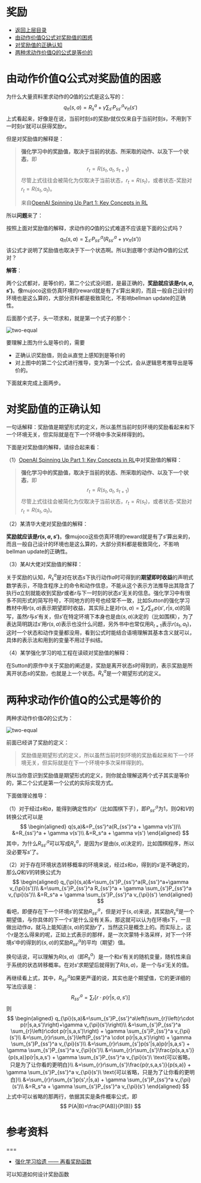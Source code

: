 # 奖励

- [返回上层目录](../state-reward-action.md)
- [由动作价值Q公式对奖励值的困惑](#由动作价值Q公式对奖励值的困惑)
- [对奖励值的正确认知](#对奖励值的正确认知)
- [两种求动作价值Q的公式是等价的](#两种求动作价值Q的公式是等价的)



# 由动作价值Q公式对奖励值的困惑

为什么大量资料里求动作的$Q$值的公式是这么写的：
$$
q_{\pi}(s,a)=R_s^a + \gamma \sum_{s'}P_{ss'}^a v_{\pi}(s')
$$
上式看起来，好像是在说，当前时刻$s$的奖励$r$就仅仅来自于当前时刻$s$，不用到下一时刻$s'$就可以获得奖励$r$。

但是对奖励值的解释是：

> **强化学习中的奖励值，取决于当前的状态、所采取的动作、以及下一个状态**，即
> $$
> r_t=R(s_t, a_t, s_{t+1})
> $$
> 尽管上式往往会被简化为仅取决于当前状态，$r_t=R(s_t)$，或者状态-奖励对$r_t=R(s_t,a_t)$。
>
> 来自[OpenAI Spinning Up Part 1: Key Concepts in RL](https://spinningup.openai.com/en/latest/spinningup/rl_intro.html#id2)

所以**问题**来了：

按照上面对奖励值的解释，求动作的$Q$值的公式难道不应该是下面的公式吗？
$$
q_{\pi}(s,a)=\sum_{s'}P_{ss'}^a(R_{ss'}^a+\gamma v_{\pi}(s'))
$$
该公式才说明了奖励值也取决于下一个状态啊。所以到底哪个求动作$Q$值的公式对？

**解答**：

两个公式都对，是等价的，第二个公式没问题，是最正确的，**奖励就应该是$r(s,a,s')$**。像mujoco这些仿真环境的reward就是有了$s'$算出来的，而且一般自己设计的环境也是这么算的，大部分资料都是极致简化，不影响bellman update的正确性。

后面那个式子，头一项求和，就是第一个式子的那个：

![two-equal](pic/two-equal.png)

要理解上图为什么是等价的，需要

* 正确认识奖励值，则会从直觉上感知到是等价的
* 对上图中的第二个公式进行推导，变为第一个公式，会从逻辑思考推导出是等价的。

下面就来完成上面两步。

# 对奖励值的正确认知

一句话解释：奖励值是期望形式的定义，所以虽然当前时刻环境的奖励看起来和下一个环境无关，但实际就是在下一个环境中多次采样得到的。

下面是对奖励值的解释，请综合起来看：

（1）[OpenAI Spinning Up Part 1: Key Concepts in RL](https://spinningup.openai.com/en/latest/spinningup/rl_intro.html#id2)中对奖励值的解释：

> **强化学习中的奖励值，取决于当前的状态、所采取的动作、以及下一个状态**，即
> $$
> r_t=R(s_t, a_t, s_{t+1})
> $$
> 尽管上式往往会被简化为仅取决于当前状态，$r_t=R(s_t)$，或者状态-奖励对$r_t=R(s_t,a_t)$。

（2）某清华大佬对奖励值的解释：

**奖励就应该是$r(s,a,s')$**。像mujoco这些仿真环境的reward就是有了$s'$算出来的，而且一般自己设计的环境也是这么算的，大部分资料都是极致简化，不影响bellman update的正确性。

（3）某AI大佬对奖励值的解释：

关于奖励的认知，$R_s^a$是对在状态$s$下执行动作$a$时可得到的**期望即时收益**的声明式数学表示，不隐含程序上的命令和动作信息，不能从这个表示方法推导出其隐含了执行$a$立刻就能收到奖励$r$或者$r$与下一时刻的状态$s'$无关的信息。强化学习中有很多不同形式的简写符号，不同地方的符号也经常不一致，比如Sutton的强化学习教材中用$r(s,a)$表示期望即时收益，其实际上是对$r(s,a)=\sum_rr\sum_{s′}⁡p(s′,r|s,a)$的简写，虽然$r$与$s'$有关，但$s'$在特定环境下本身也是由$(s,a)$决定的（比如围棋），为了表达简明跳过$s'$用$r(s,a)$表示也没什么问题，另外书中也常仅用$R_{t+1}$表示$r(s_t,a_t)$，这时一个状态和动作变量都没用，看到公式时能结合语境理解其基本含义就可以，具体的表示法和用到的变量不用过于纠结。

（4）某学强化学习的哈工程在读硕对奖励值的解释：

在Sutton的原作中关于奖励的阐述是，奖励是离开状态$s$时得到的，表示奖励是所离开状态$s$的奖励，也就是上一个状态。$R_s^a$是一个期望形式的定义。

# 两种求动作价值Q的公式是等价的

两种求动作价值$Q$的公式为：

![two-equal](pic/two-equal.png)

前面已经讲了奖励的定义：

> 奖励值是期望形式的定义，所以虽然当前时刻环境的奖励看起来和下一个环境无关，但实际就是在下一个环境中多次采样得到的。

所以当你意识到奖励值是期望形式的定义，则你就会理解这两个式子其实是等价的，第二个公式是第一个公式的实际实现方式。

下面做理论推导：

（1）对于经过$s$和$a$，能得到确定性的$s'$（比如围棋下子），即$P_{ss'}^a$为1，则$Q$和$V$的转换公式可以是
$$
\begin{aligned}
q(s,a)&=P_{ss'}^a(R_{ss'}^a + \gamma v(s'))\\
&=R_{ss'}^a + \gamma v(s')\\
&=R_s^a + \gamma v(s')
\end{aligned}
$$
其中，为什么$R_{ss'}^a$可以写成$R_s^a$，是因为$s'$是由$(s,a)$决定的，比如围棋程序，所以没必要写$s'$了。

（2）对于存在环境状态转移概率的环境来说，经过$s$和$a$，得到的$s'$是不确定的，那么$Q$和$V$的转换公式为
$$
\begin{aligned}
q_{\pi}(s,a)&=\sum_{s'}P_{ss'}^a(R_{ss'}^a+\gamma v_{\pi}(s'))\\
&=\sum_{s'}P_{ss'}^a R_{ss'}^a + \gamma \sum_{s'}P_{ss'}^a v_{\pi}(s')\\
&=R_s^a + \gamma \sum_{s'}P_{ss'}^a v_{\pi}(s')
\end{aligned}
$$
看吧，即便存在下一个环境$s'$的奖励$R_{ss'}^a$，但是对于$(s,a)$来说，其奖励$R_s^a$是一个期望值，与你具体的下一个$s'$是什么没有关系，那这就可以认为在环境$s$下，一旦做出动作$a$，就马上能知道$(s,a)$的奖励$r$了，当然这只是概念上的。而实际上，这个$r$是怎么得来的呢，正如上式表示的那样，是一次次蒙特卡洛采样，对下一个环境$s'$中的得到的$(s,a)$的奖励$R_{ss'}^a$的平均（期望）值。

换句话说，可以理解为$R(s,a)$（即$R_s^a$）是一个和$s'$有关的随机变量，随机性来自于系统的状态转移概率。在对$s'$求期望后就得到了$R(s, a)$，是一个与$s'$无关的值。

再继续看上式，其中，$R_{ss'}^a$如果更严谨的说，其实也是个期望值，它的更详细的写法应该是：
$$
R_{ss'}^a=\sum_{r}\left[r\cdot p(r|s,a,s')\right]
$$
则
$$
\begin{aligned}
q_{\pi}(s,a)&=\sum_{s'}P_{ss'}^a\left(\sum_{r}\left(r\cdot p(r|s,a,s')\right)+\gamma v_{\pi}(s')\right)\\
&=\sum_{s'}P_{ss'}^a \sum_{r}\left(r\cdot p(r|s,a,s')\right) + \gamma \sum_{s'}P_{ss'}^a v_{\pi}(s')\\
&=\sum_{r}r\sum_{s'}\left(P_{ss'}^a \cdot p(r|s,a,s')\right) + \gamma \sum_{s'}P_{ss'}^a v_{\pi}(s')\\
&=\sum_{r}r\sum_{s'}p(s'|s,a)p(r|s,a,s') + \gamma \sum_{s'}P_{ss'}^a v_{\pi}(s')\\
&=\sum_{r}r\sum_{s'}\frac{p(s,a,s')}{p(s,a)}p(r|s,a,s') + \gamma \sum_{s'}P_{ss'}^a v_{\pi}(s')\ \text{可以省略，只是为了让你看的更明白}\\
&=\sum_{r}r\sum_{s'}\frac{p(r,s,a,s')}{p(s,a)} + \gamma \sum_{s'}P_{ss'}^a v_{\pi}(s')\ \text{可以省略，只是为了让你看的更明白}\\
&=\sum_{r}r\sum_{s'}p(s',r|s,a) + \gamma \sum_{s'}P_{ss'}^a v_{\pi}(s')\\
&=R_s^a + \gamma \sum_{s'}P_{ss'}^a v_{\pi}(s')
\end{aligned}
$$
上式中可以省略的那两行，依据其实是条件概率公式，即
$$
P(A|B)=\frac{P(AB)}{P(B)}
$$

# 参考资料





===

* [强化学习拾遗 —— 再看奖励函数](https://www.jianshu.com/p/1765772c8444)

可以知道如何设计奖励函数